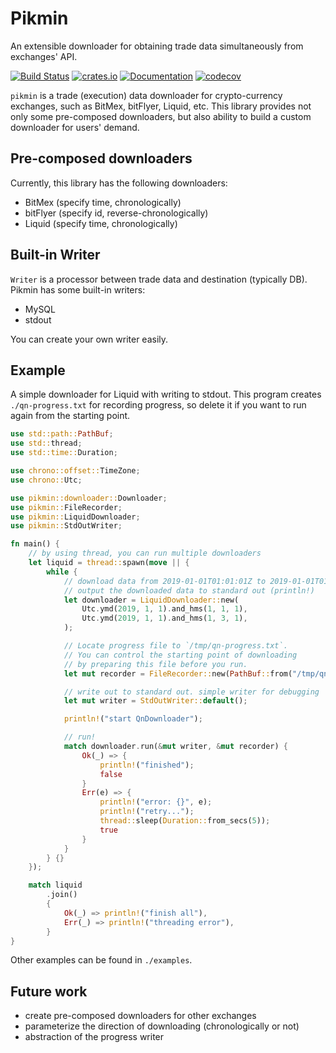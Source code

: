 # Pikmin

An extensible downloader for obtaining trade data simultaneously from exchanges' API.

[![Build Status](https://travis-ci.org/esplo/pikmin.svg?branch=master)](https://travis-ci.org/esplo/pikmin)
[![crates.io](https://img.shields.io/crates/v/pikmin.svg?style=flat)](https://crates.io/crates/pikmin)
[![Documentation](https://docs.rs/pikmin/badge.svg)](
https://docs.rs/pikmin)
[![codecov](https://codecov.io/gh/esplo/pikmin/branch/master/graph/badge.svg)](https://codecov.io/gh/esplo/pikmin)

`pikmin` is a trade (execution) data downloader for crypto-currency exchanges,
such as BitMex, bitFlyer, Liquid, etc. This library provides not only some pre-composed
downloaders, but also ability to build a custom downloader for users' demand.

## Pre-composed downloaders

Currently, this library has the following downloaders:

* BitMex (specify time, chronologically)
* bitFlyer (specify id, reverse-chronologically)
* Liquid (specify time, chronologically)

## Built-in Writer

`Writer` is a processor between trade data and destination (typically DB).
Pikmin has some built-in writers:

* MySQL
* stdout

You can create your own writer easily.

## Example

A simple downloader for Liquid with writing to stdout.
This program creates `./qn-progress.txt` for recording progress,
so delete it if you want to run again from the starting point.

```rust
use std::path::PathBuf;
use std::thread;
use std::time::Duration;

use chrono::offset::TimeZone;
use chrono::Utc;

use pikmin::downloader::Downloader;
use pikmin::FileRecorder;
use pikmin::LiquidDownloader;
use pikmin::StdOutWriter;

fn main() {
    // by using thread, you can run multiple downloaders
    let liquid = thread::spawn(move || {
        while {
            // download data from 2019-01-01T01:01:01Z to 2019-01-01T01:03:01Z
            // output the downloaded data to standard out (println!)
            let downloader = LiquidDownloader::new(
                Utc.ymd(2019, 1, 1).and_hms(1, 1, 1),
                Utc.ymd(2019, 1, 1).and_hms(1, 3, 1),
            );

            // Locate progress file to `/tmp/qn-progress.txt`.
            // You can control the starting point of downloading
            // by preparing this file before you run.
            let mut recorder = FileRecorder::new(PathBuf::from("/tmp/qn-progress.txt"));

            // write out to standard out. simple writer for debugging
            let mut writer = StdOutWriter::default();

            println!("start QnDownloader");

            // run!
            match downloader.run(&mut writer, &mut recorder) {
                Ok(_) => {
                    println!("finished");
                    false
                }
                Err(e) => {
                    println!("error: {}", e);
                    println!("retry...");
                    thread::sleep(Duration::from_secs(5));
                    true
                }
            }
        } {}
    });

    match liquid
        .join()
        {
            Ok(_) => println!("finish all"),
            Err(_) => println!("threading error"),
        }
}
```

Other examples can be found in `./examples`.

## Future work

- create pre-composed downloaders for other exchanges
- parameterize the direction of downloading (chronologically or not)
- abstraction of the progress writer
